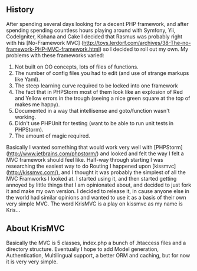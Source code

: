 History
-------

After spending several days looking for a decent PHP framework, and after spending spending countless hours playing
around with Symfony, Yii, CodeIgniter, Kohana and Cake I decided that Rasmus was probably right with his
[No-Framework MVC] (http://toys.lerdorf.com/archives/38-The-no-framework-PHP-MVC-framework.html) so I decided to roll out my own.
My problems with these frameworks varied:

1. Not built on OO concepts, lots of files of functions.
2. The number of config files you had to edit (and use of strange markups like Yaml).
3. The steep learning curve required to be locked into one framework
4. The fact that in PHPStorm most of them look like an explosion of Red and Yellow errors in the trough (seeing a nice green square at the top of makes me happy).
5. Documented in a way that intellisense and goto/function wasn't working.
6. Didn't use PHPUnit for testing (want to be able to run unit tests in PHPStorm).
7. The amount of magic required.

Basically I wanted something that would work very well with [PHPStorm] (http://www.jetbrains.com/phpstorm/) and looked
and felt the way I felt a MVC framework should feel like.  Half-way through starting I was researching the easiest way to do
Routing I happened upon [kissmvc] (http://kissmvc.com/), and I thought it was probably the simplest of all the MVC Framworks I looked at.
I started using it, and then started getting annoyed by little things that I am opinionated about, and decided to just
fork it and make my own version.  I decided to release it, in cause anyone else in the world had similar opinions and
wanted to use it as a basis of their own very simple MVC.  The word KrisMVC is a play on kissmvc as my name is Kris...

About KrisMVC
-------------

Basically the MVC is 5 classes, index.php a bunch of .htaccess files and a directory structure.   Eventually I hope to
add Model generation, Authentication, Multilingual support, a better ORM and caching, but for now it is very very simple.

 